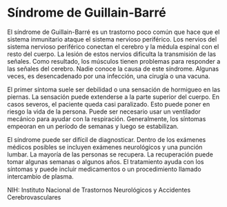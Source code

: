 Síndrome de Guillain-Barré
==========================


El síndrome de Guillain-Barré es un trastorno poco común que hace que el sistema inmunitario ataque el sistema nervioso periférico. Los nervios del sistema nervioso periférico conectan el cerebro y la médula espinal con el resto del cuerpo. La lesión de estos nervios dificulta la transmisión de las señales. Como resultado, los músculos tienen problemas para responder a las señales del cerebro. Nadie conoce la causa de este síndrome. Algunas veces, es desencadenado por una infección, una cirugía o una vacuna. 


El primer síntoma suele ser debilidad o una sensación de hormigueo en las piernas. La sensación puede extenderse a la parte superior del cuerpo. En casos severos, el paciente queda casi paralizado. Esto puede poner en riesgo la vida de la persona. Puede ser necesario usar un ventilador mecánico para ayudar con la respiración. Generalmente, los síntomas empeoran en un período de semanas y luego se estabilizan. 


El síndrome puede ser difícil de diagnosticar. Dentro de los exámenes médicos posibles se incluyen exámenes neurológicos y una punción lumbar. La mayoría de las personas se recupera. La recuperación puede tomar algunas semanas o algunos años. El tratamiento ayuda con los síntomas y puede incluir medicamentos o un procedimiento llamado intercambio de plasma. 


NIH: Instituto Nacional de Trastornos Neurológicos y Accidentes Cerebrovasculares 


